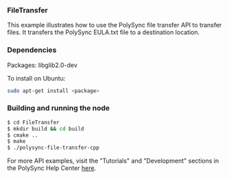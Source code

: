 ### FileTransfer

This example illustrates how to use the PolySync file transfer API to transfer files.  It transfers
the PolySync EULA.txt file to a destination location.

### Dependencies

Packages: libglib2.0-dev

To install on Ubuntu:

```bash
sudo apt-get install <package>
```

### Building and running the node

```bash
$ cd FileTransfer 
$ mkdir build && cd build
$ cmake ..
$ make
$ ./polysync-file-transfer-cpp
```

For more API examples, visit the "Tutorials" and "Development" sections in the PolySync Help Center [here](https://help.polysync.io/articles/).
